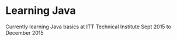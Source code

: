 # Learning Java
Currently learning Java basics at ITT Technical Institute
Sept 2015 to December 2015
